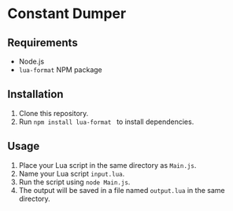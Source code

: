 # Constant Dumper

## Requirements

- Node.js
- `lua-format` NPM package

## Installation

1. Clone this repository.
2. Run `npm install lua-format ` to install dependencies.

## Usage

1. Place your Lua script in the same directory as `Main.js`.
2. Name your Lua script `input.lua`.
3. Run the script using `node Main.js`.
4. The output will be saved in a file named `output.lua` in the same directory.
